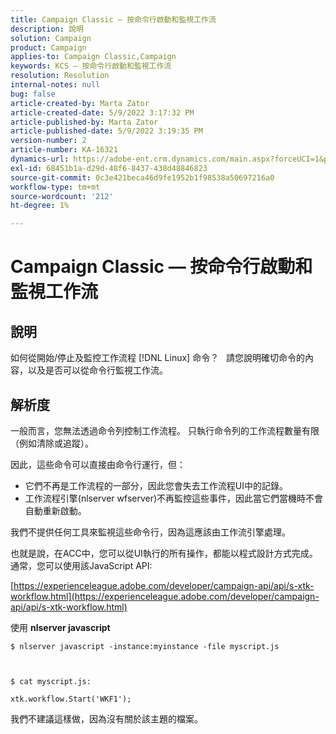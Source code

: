 ```yaml
---
title: Campaign Classic — 按命令行啟動和監視工作流
description: 說明
solution: Campaign
product: Campaign
applies-to: Campaign Classic,Campaign
keywords: KCS — 按命令行啟動和監視工作流
resolution: Resolution
internal-notes: null
bug: false
article-created-by: Marta Zator
article-created-date: 5/9/2022 3:17:32 PM
article-published-by: Marta Zator
article-published-date: 5/9/2022 3:19:35 PM
version-number: 2
article-number: KA-16321
dynamics-url: https://adobe-ent.crm.dynamics.com/main.aspx?forceUCI=1&pagetype=entityrecord&etn=knowledgearticle&id=5ddb6b21-abcf-ec11-a7b5-0022480a8e40
exl-id: 68451b1a-d29d-48f6-8437-438d48846823
source-git-commit: 0c3e421beca46d9fe1952b1f98538a50697216a0
workflow-type: tm+mt
source-wordcount: '212'
ht-degree: 1%

---
```


# Campaign Classic — 按命令行啟動和監視工作流

## 說明


如何從開始/停止及監控工作流程 [!DNL Linux] 命令？
 
請您說明確切命令的內容，以及是否可以從命令行監視工作流。


## 解析度


一般而言，您無法透過命令列控制工作流程。 只執行命令列的工作流程數量有限（例如清除或追蹤）。

因此，這些命令可以直接由命令行運行，但：

- 它們不再是工作流程的一部分，因此您會失去工作流程UI中的記錄。
- 工作流程引擎(nlserver wfserver)不再監控這些事件，因此當它們當機時不會自動重新啟動。




我們不提供任何工具來監視這些命令行，因為這應該由工作流引擎處理。



也就是說，在ACC中，您可以從UI執行的所有操作，都能以程式設計方式完成。 通常，您可以使用該JavaScript API:



[https://experienceleague.adobe.com/developer/campaign-api/api/s-xtk-workflow.html](https://experienceleague.adobe.com/developer/campaign-api/api/s-xtk-workflow.html)



使用 <b>nlserver javascript</b>


```
$ nlserver javascript -instance:myinstance -file myscript.js



$ cat myscript.js:

xtk.workflow.Start('WKF1');
```


我們不建議這樣做，因為沒有關於該主題的檔案。
